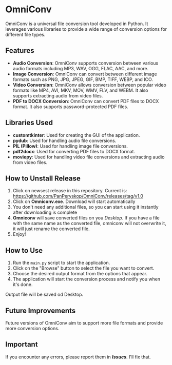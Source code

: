 # OmniConv

OmniConv is a universal file conversion tool developed in Python. It leverages various libraries to provide a wide range of conversion options for different file types.

## Features

- **Audio Conversion**: OmniConv supports conversion between various audio formats including MP3, WAV, OGG, FLAC, AAC, and more.
- **Image Conversion**: OmniConv can convert between different image formats such as PNG, JPG, JPEG, GIF, BMP, TIFF, WEBP, and ICO.
- **Video Conversion**: OmniConv allows conversion between popular video formats like MP4, AVI, MKV, MOV, WMV, FLV, and WEBM. It also supports extracting audio from video files.
- **PDF to DOCX Conversion**: OmniConv can convert PDF files to DOCX format. It also supports password-protected PDF files.

## Libraries Used

- **customtkinter**: Used for creating the GUI of the application.
- **pydub**: Used for handling audio file conversions.
- **PIL (Pillow)**: Used for handling image file conversions.
- **pdf2docx**: Used for converting PDF files to DOCX format.
- **moviepy**: Used for handling video file conversions and extracting audio from video files.

## How to Unstall Release

1.  Click on newsest release in this repository. Current is: https://github.com/PanPeryskop/OmniConv/releases/tag/v1.0
2.  Click on **Omniconv.exe**. Download will start automatically
3.  You don't need any additional files, so you can start using it instantly after downloading is complete
4.  **Omniconv** will save converted files on you *Desktop*. If you have a file with the same name as the converted file, omniconv will not overwrite it, it will just rename the converted file.
5.  Enjoy!

## How to Use

1. Run the `main.py` script to start the application.
2. Click on the "Browse" button to select the file you want to convert.
3. Choose the desired output format from the options that appear.
4. The application will start the conversion process and notify you when it's done.

Output file will be saved od Desktop.

## Future Improvements

Future versions of OmniConv aim to support more file formats and provide more conversion options.

## Important

If you encounter any errors, please report them in ***Issues***. I'll fix that.
